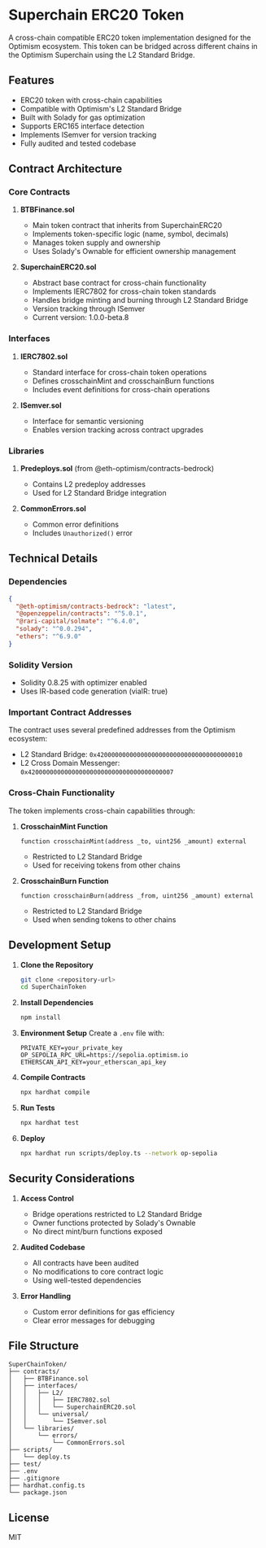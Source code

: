 # Superchain ERC20 Token

A cross-chain compatible ERC20 token implementation designed for the Optimism ecosystem. This token can be bridged across different chains in the Optimism Superchain using the L2 Standard Bridge.

## Features

- ERC20 token with cross-chain capabilities
- Compatible with Optimism's L2 Standard Bridge
- Built with Solady for gas optimization
- Supports ERC165 interface detection
- Implements ISemver for version tracking
- Fully audited and tested codebase

## Contract Architecture

### Core Contracts

1. **BTBFinance.sol**
   - Main token contract that inherits from SuperchainERC20
   - Implements token-specific logic (name, symbol, decimals)
   - Manages token supply and ownership
   - Uses Solady's Ownable for efficient ownership management

2. **SuperchainERC20.sol**
   - Abstract base contract for cross-chain functionality
   - Implements IERC7802 for cross-chain token standards
   - Handles bridge minting and burning through L2 Standard Bridge
   - Version tracking through ISemver
   - Current version: 1.0.0-beta.8

### Interfaces

1. **IERC7802.sol**
   - Standard interface for cross-chain token operations
   - Defines crosschainMint and crosschainBurn functions
   - Includes event definitions for cross-chain operations

2. **ISemver.sol**
   - Interface for semantic versioning
   - Enables version tracking across contract upgrades

### Libraries

1. **Predeploys.sol** (from @eth-optimism/contracts-bedrock)
   - Contains L2 predeploy addresses
   - Used for L2 Standard Bridge integration

2. **CommonErrors.sol**
   - Common error definitions
   - Includes `Unauthorized()` error

## Technical Details

### Dependencies

```json
{
  "@eth-optimism/contracts-bedrock": "latest",
  "@openzeppelin/contracts": "^5.0.1",
  "@rari-capital/solmate": "^6.4.0",
  "solady": "^0.0.294",
  "ethers": "^6.9.0"
}
```

### Solidity Version
- Solidity 0.8.25 with optimizer enabled
- Uses IR-based code generation (viaIR: true)

### Important Contract Addresses

The contract uses several predefined addresses from the Optimism ecosystem:
- L2 Standard Bridge: `0x4200000000000000000000000000000000000010`
- L2 Cross Domain Messenger: `0x4200000000000000000000000000000000000007`

### Cross-Chain Functionality

The token implements cross-chain capabilities through:

1. **CrosschainMint Function**
   ```solidity
   function crosschainMint(address _to, uint256 _amount) external
   ```
   - Restricted to L2 Standard Bridge
   - Used for receiving tokens from other chains

2. **CrosschainBurn Function**
   ```solidity
   function crosschainBurn(address _from, uint256 _amount) external
   ```
   - Restricted to L2 Standard Bridge
   - Used when sending tokens to other chains

## Development Setup

1. **Clone the Repository**
   ```bash
   git clone <repository-url>
   cd SuperChainToken
   ```

2. **Install Dependencies**
   ```bash
   npm install
   ```

3. **Environment Setup**
   Create a `.env` file with:
   ```env
   PRIVATE_KEY=your_private_key
   OP_SEPOLIA_RPC_URL=https://sepolia.optimism.io
   ETHERSCAN_API_KEY=your_etherscan_api_key
   ```

4. **Compile Contracts**
   ```bash
   npx hardhat compile
   ```

5. **Run Tests**
   ```bash
   npx hardhat test
   ```

6. **Deploy**
   ```bash
   npx hardhat run scripts/deploy.ts --network op-sepolia
   ```

## Security Considerations

1. **Access Control**
   - Bridge operations restricted to L2 Standard Bridge
   - Owner functions protected by Solady's Ownable
   - No direct mint/burn functions exposed

2. **Audited Codebase**
   - All contracts have been audited
   - No modifications to core contract logic
   - Using well-tested dependencies

3. **Error Handling**
   - Custom error definitions for gas efficiency
   - Clear error messages for debugging

## File Structure
```
SuperChainToken/
├── contracts/
│   ├── BTBFinance.sol
│   ├── interfaces/
│   │   ├── L2/
│   │   │   ├── IERC7802.sol
│   │   │   └── SuperchainERC20.sol
│   │   └── universal/
│   │       └── ISemver.sol
│   └── libraries/
│       └── errors/
│           └── CommonErrors.sol
├── scripts/
│   └── deploy.ts
├── test/
├── .env
├── .gitignore
├── hardhat.config.ts
└── package.json
```

## License

MIT
